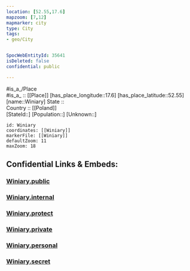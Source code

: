 ```yaml
---
location: [52.55,17.6] 
mapzoom: [7,12] 
mapmarker: city 
type: City
tags:
- geo/City


SpocWebEntityId: 35641
isDeleted: false
confidential: public

---
```

#is_a_/Place  
#is_a_ :: [[Place]] 
[has_place_longitude::17.6] 
[has_place_latitude::52.55] 
[name::Winiary] 
State ::  
Country :: [[Poland]]  
[StateId::] 
[Population::] 
[Unknown::] 


```leaflet
id: Winiary
coordinates: [[Winiary]] 
markerFile: [[Winiary]] 
defaultZoom: 11 
maxZoom: 18
```


## Confidential Links & Embeds: 

### [Winiary.public](/_public/\Earth\Continent\Europe\Europe~East\Poland\Provinces~Poland\Greater_Poland\CityWiniary.public.md) 

### [Winiary.internal](/_internal/\Earth\Continent\Europe\Europe~East\Poland\Provinces~Poland\Greater_Poland\CityWiniary.internal.md) 

### [Winiary.protect](/_protect/\Earth\Continent\Europe\Europe~East\Poland\Provinces~Poland\Greater_Poland\CityWiniary.protect.md) 

### [Winiary.private](/_private/\Earth\Continent\Europe\Europe~East\Poland\Provinces~Poland\Greater_Poland\CityWiniary.private.md) 

### [Winiary.personal](/_personal/\Earth\Continent\Europe\Europe~East\Poland\Provinces~Poland\Greater_Poland\CityWiniary.personal.md) 

### [Winiary.secret](/_secret/\Earth\Continent\Europe\Europe~East\Poland\Provinces~Poland\Greater_Poland\CityWiniary.secret.md)


